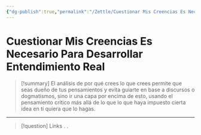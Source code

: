 ```yaml
---
{"dg-publish":true,"permalink":"/Zettle/Cuestionar Mis Creencias Es Necesario Para Desarrollar Entendimiento Real/","title":"Cuestionar Mis creencias es necesario para desarrollar entendimiento real","tags":["ZeType/Idea",""],"created":"2023-09-05T07:07:37.059-05:00","updated":"2023-09-09T18:22:07.657-05:00"}
---
```



# Cuestionar Mis Creencias Es Necesario Para Desarrollar Entendimiento Real

> [!summary] 
> El análisis de por qué crees lo que crees permite que seas dueño de tus pensamientos y evita guiarte en base a discursos o dogmatismos, sino ir una capa por encima de esto, usando el pensamiento crítico más allá de lo que lo que haya impuesto cierta idea en tí quiera que lo hagas.

- - - 
> [!question] Links
> .
> .
